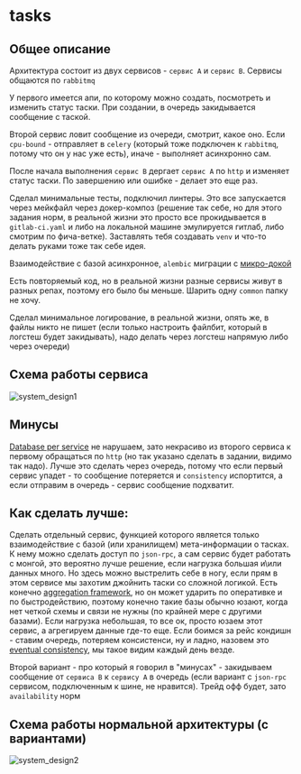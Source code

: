 # tasks

## Общее описание
Архитектура состоит из двух сервисов - `сервис A` и `сервис B`. Сервисы общаются по `rabbitmq`

У первого имеется апи, по которому можно создать, посмотреть и изменить статус таски. При создании, в очередь закидывается сообщение с таской.

Второй сервис ловит сообщение из очереди, смотрит, какое оно. Если `cpu-bound` - отправляет в `celery` (который тоже подключен к `rabbitmq`, потому что он у нас уже есть), иначе - выполняет асинхронно сам.

После начала выполнения `сервис B` дергает `сервис A` по `http` и изменяет статус таски. По завершению или ошибке - делает это еще раз.

Сделал минимальные тесты, подключил линтеры. Это все запускается через мейкфайл через докер-композ (решение так себе, но для этого задания норм, в реальной жизни это просто все прокидывается в `gitlab-ci.yaml` и либо на локальной машине эмулируется гитлаб, либо смотрим по фича-ветке). Заставлять тебя создавать `venv` и что-то делать руками тоже так себе идея.

Взаимодействие с базой асинхронное, `alembic` миграции с [микро-докой](https://github.com/vadimber18/tasks/blob/master/service/db_model/README.md)

Есть повторяемый код, но в реальной жизни разные сервисы живут в разных репах, поэтому его было бы меньше. Шарить одну `common` папку не хочу.

Сделал минимальное логирование, в реальной жизни, опять же, в файлы никто не пишет (если только настроить файлбит, который в логстеш будет закидывать), надо делать через логстеш напрямую либо через очереди)


## Схема работы сервиса

![system_design1](https://user-images.githubusercontent.com/17683944/156919199-b314c499-36c7-4a23-a4ca-e0bbf8ee8b95.png)



## Минусы

[Database per service](https://microservices.io/patterns/data/database-per-service.html) не нарушаем, зато некрасиво из второго сервиса к первому обращаться по `http` (но так указано сделать в задании, видимо так надо). Лучше это сделать через очередь, потому что если первый сервис упадет - то сообщение потеряется и `consistency` испортится, а если отправим в очередь - сервис сообщение подхватит.


## Как сделать лучше:

Сделать отдельный сервис, функцией которого является только взаимодействие с базой (или хранилищем) мета-информации о тасках. К нему можно сделать доступ по `json-rpc`, а сам сервис будет работать с монгой, это вероятно лучше решение, если нагрузка большая и\или данных много. Но здесь можно выстрелить себе в ногу, если прям в этом сервисе мы захотим джойнить таски со сложной логикой. Есть конечно [aggregation framework](https://docs.mongodb.com/manual/aggregation/), но он может ударить по оперативке и по быстродействию, поэтому конечно такие базы обычно юзают, когда нет четкой схемы и связи не нужны (по крайней мере с другими базами). Если нагрузка небольшая, то все ок, просто юзаем этот сервис, а агрегируем данные где-то еще. Если боимся за рейс кондишн - ставим очередь, потеряем консистенси, ну и ладно, назовем это [eventual consistency](https://en.wikipedia.org/wiki/Eventual_consistency#:~:text=Eventual%20consistency%20is%20a%20consistency,return%20the%20last%20updated%20value.), мы такое видим каждый день везде.

Второй вариант - про который я говорил в "минусах" - закидываем сообщение от `сервиса B` к `сервису A` в очередь (если вариант с `json-rpc` сервисом, подключенным к шине, не нравится). Трейд офф будет, зато `availability` норм

## Схема работы нормальной архитектуры (с вариантами)

![system_design2](https://user-images.githubusercontent.com/17683944/156892232-de597c51-ffe8-451a-9ece-48afeecbf752.png)